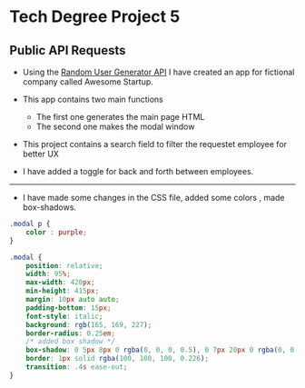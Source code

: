 # Tech Degree Project 5

## Public API Requests

- Using the [Random User Generator API](https://randomuser.me/) I have created an app for fictional company called Awesome Startup.
- This app contains two main functions 
    - The first one generates the main page HTML
    - The second one makes the modal window 
 
- This project contains a search field to filter the requestet employee for better UX
- I have added a toggle for back and forth between employees.
  
___
- I have made some changes in the CSS file, added some colors , made box-shadows.

```css
.modal p {
    color : purple;
}
```

```css
.modal {
    position: relative;
    width: 95%;
    max-width: 420px;
    min-height: 415px;
    margin: 10px auto auto;
    padding-bottom: 15px;
    font-style: italic;
    background: rgb(165, 169, 227);
    border-radius: 0.25em;
    /* added box shadow */
    box-shadow: 0 5px 8px 0 rgba(0, 0, 0, 0.5), 0 7px 20px 0 rgba(0, 0, 0, 0.30); 
    border: 1px solid rgba(100, 100, 100, 0.226);
    transition: .4s ease-out;
}
```
